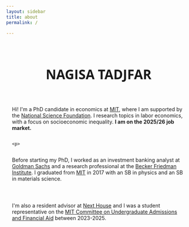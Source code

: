 ```yaml
---
layout: sidebar
title: about
permalink: /

---
```


<div class="about-wrapper">

<div style="display: flex; flex-direction: column; justify-content: center; padding: 1rem; max-width: 100%; width: 100%; box-sizing: border-box; text-align: left;">


  <h1 style="text-align: center; font-size: 2.2rem; font-family: Open Sans, sans-serif; margin-bottom: 2rem;">
    NAGISA TADJFAR
  </h1>


<br>

  <p>
Hi! I'm a PhD candidate in economics at <a href="https://economics.mit.edu/" target="_blank">MIT</a>, where I am supported by the <a href="https://www.nsfgrfp.org/" target="_blank">National Science Foundation</a>. I research topics in labor economics, with a focus on socioeconomic inequality. <b> I am on the 2025/26 job market. </b>
  </p>

    <p>
Before starting my PhD, I worked as an investment banking analyst at <a href="https://www.goldmansachs.com" target="_blank">Goldman Sachs</a> and a research professional at the <a href="https://bfi.uchicago.edu/" target="_blank">Becker Friedman Institute</a>. I graduated from <a href="https://economics.mit.edu/" target="_blank">MIT</a> in 2017 with an SB in physics and an SB in materials science. 
  </p>

  <p>
I'm also a resident advisor at  <a href="https://next.mit.edu" target="_blank">Next House</a> and I was a student representative on the <a href="https://facultygovernance.mit.edu/committee/committee-undergraduate-admissions-and-financial-aid" target="_blank">MIT Committee on Undergraduate Admissions and Financial Aid</a> between 2023-2025.
  </p>

</div>
</div>
